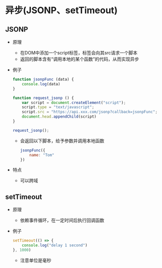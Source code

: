 # 异步(JSONP、setTimeout)

## JSONP

- 原理
    - 在DOM中添加一个script标签，标签会向其src请求一个脚本
    - 返回的脚本含有“调用本地的某个函数”的代码，从而实现异步

- 例子
    ```js
    function jsonpFunc (data) {
        console.log(data)
    }

    function request_jsonp () {
        var script = document.createElement("script");
        script.type = "text/javascript";
        script.src = "https://api.xxx.com/jsonp?callback=jsonpFunc";
        document.head.appendChild(script)
    }

    request_jsonp();
    ```
    - 会返回以下脚本，给予参数并调用本地函数
        ```js
        jsonpFunc({
            name: "Tom"
        })
        ```

- 特点
    - 可以跨域

## setTimeout

- 原理
    - 依赖事件循环，在一定时间后执行回调函数

- 例子  
    ```js
    setTimeout(() => {
        console.log("delay 1 second")
    }, 1000)
    ```
    - 注意单位是毫秒


